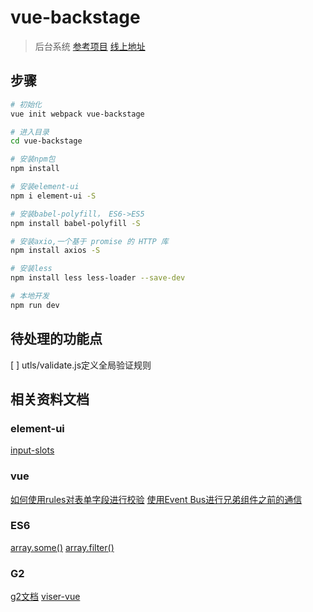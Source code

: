 # vue-backstage

> 后台系统 [参考项目](https://github.com/lin-xin/vue-manage-system/blob/master/src%2Fcomponents%2Fcommon%2FHeader.vue) [线上地址](http://blog.gdfengshuo.com/example/work/#/dashboard)

## 步骤

``` bash
# 初始化
vue init webpack vue-backstage

# 进入目录
cd vue-backstage

# 安装npm包
npm install

# 安装element-ui
npm i element-ui -S

# 安装babel-polyfill， ES6->ES5
npm install babel-polyfill -S

# 安装axio,一个基于 promise 的 HTTP 库
npm install axios -S

# 安装less
npm install less less-loader --save-dev

# 本地开发
npm run dev
```
## 待处理的功能点
[ ] utls/validate.js定义全局验证规则

## 相关资料文档
### element-ui
[input-slots](http://element-cn.eleme.io/#/zh-CN/component/input#input-slots)

### vue
[如何使用rules对表单字段进行校验](http://www.cnblogs.com/luoxuemei/p/9295506.html)
[使用Event Bus进行兄弟组件之前的通信](https://www.w3cplus.com/vue/component-communication.html)

### ES6
[array.some()](http://www.runoob.com/jsref/jsref-some.html)
[array.filter()](http://www.runoob.com/jsref/jsref-filter.html)


### G2
[g2文档](https://antv.alipay.com/zh-cn/g2/3.x/tutorial/index.html)
[viser-vue](https://viserjs.github.io)